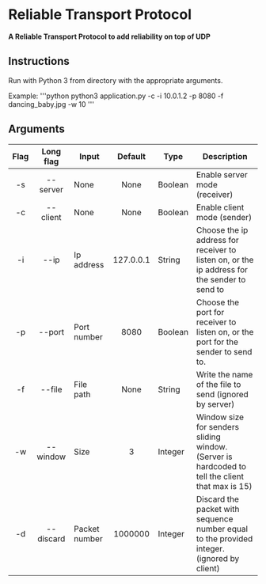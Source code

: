 # Reliable Transport Protocol
**A Reliable Transport Protocol to add reliability on top of UDP**

## Instructions 
Run with Python 3 from directory with the appropriate arguments.

Example:
'''python
	python3 application.py -c -i 10.0.1.2 -p 8080 -f dancing_baby.jpg -w 10
'''

## Arguments

| Flag  | Long flag | Input | Default | Type | Description|
| :-: |:-:| - | :-: | - | - |
| -s | --server | None | None | Boolean | Enable server mode (receiver) |
| -c | --client | None | None | Boolean | Enable client mode (sender) |
| -i | --ip | Ip address | 127.0.0.1 | String | Choose the ip address for receiver to listen on, or the ip address for the sender to send to |
| -p | --port | Port number | 8080 | Boolean | Choose the port for receiver to listen on, or the port for the sender to send to. |
| -f | --file | File path | None | String | Write the name of the file to send (ignored by server) |
| -w | --window | Size | 3 | Integer | Window size for senders sliding window. (Server is hardcoded to tell the client that max is 15) |
| -d | --discard | Packet number | 1000000 | Integer | Discard the packet with sequence number equal to the provided integer. (ignored by client) |
